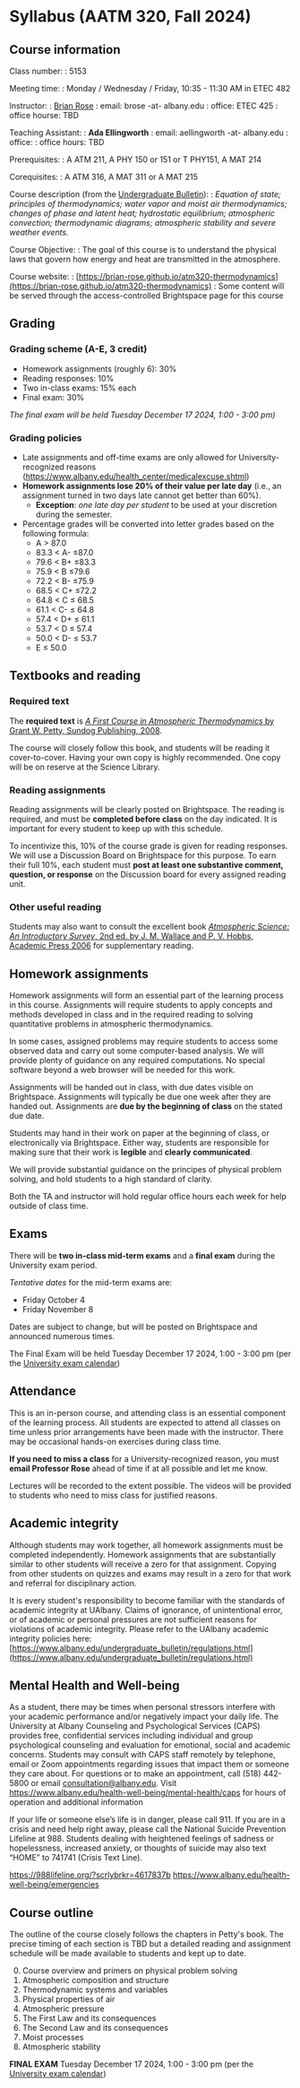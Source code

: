 # Syllabus (AATM 320, Fall 2024)

## Course information

Class number:
: 5153

Meeting time:
: Monday / Wednesday / Friday, 10:35 - 11:30 AM in ETEC 482

Instructor:
: [Brian Rose](https://www.atmos.albany.edu/facstaff/brose/)
: email: brose -at- albany.edu 
: office: ETEC 425
: office hourse: TBD

Teaching Assistant:
: **Ada Ellingworth**
: email: aellingworth -at- albany.edu
: office: 
: office hours: TBD

Prerequisites:
: A ATM 211, A PHY 150 or 151 or T PHY151, A MAT 214

Corequisites:
: A ATM 316, A MAT 311 or A MAT 215

Course description (from the [Undergraduate Bulletin](https://www.albany.edu/undergraduate_bulletin/a_atm.html)):
: _Equation of state; principles of thermodynamics; water vapor and moist air thermodynamics; changes of phase and latent heat; hydrostatic equilibrium; atmospheric convection; thermodynamic diagrams; atmospheric stability and severe weather events._

Course Objective:
: The goal of this course is to understand the physical laws that govern how energy and heat are transmitted in the atmosphere.

Course website:
: [https://brian-rose.github.io/atm320-thermodynamics](https://brian-rose.github.io/atm320-thermodynamics)
: Some content will be served through the access-controlled Brightspace page for this course


## Grading 

### Grading scheme (A-E, 3 credit)
- Homework assignments (roughly 6): 30%
- Reading responses: 10%
- Two in-class exams: 15% each
- Final exam: 30%

_The final exam will be held Tuesday December 17 2024, 1:00 - 3:00 pm)_

### Grading policies

- Late assignments and off-time exams are only allowed for University-recognized reasons (<https://www.albany.edu/health_center/medicalexcuse.shtml>)
- **Homework assignments lose 20% of their value per late day** (i.e., an assignment turned in two days late cannot get better than 60%).
    - **Exception**: _one late day per student_ to be used at your discretion during the semester.
- Percentage grades will be converted into letter grades based on the following formula:
    - A > 87.0
    - 83.3 < A- ≤87.0
    - 79.6 < B+ ≤83.3
    - 75.9 < B ≤79.6
    - 72.2 < B- ≤75.9
    - 68.5 < C+ ≤72.2
    - 64.8 < C ≤ 68.5
    - 61.1 < C- ≤ 64.8
    - 57.4 < D+ ≤ 61.1
    - 53.7 < D ≤ 57.4
    - 50.0 < D- ≤ 53.7 
    - E ≤ 50.0 


## Textbooks and reading

### Required text

The **required text** is [_A First Course in Atmospheric Thermodynamics_ by Grant W. Petty, Sundog Publishing, 2008](https://sundogpublishingstore.myshopify.com/products/a-first-course-in-atmospheric-thermodynamics-g-w-petty).

The course will closely follow this book, and students will be reading it cover-to-cover. Having your own copy is highly recommended. One copy will be on reserve at the Science Library.

### Reading assignments

Reading assignments will be clearly posted on Brightspace. The reading is required, and must be **completed before class** on the day indicated. It is important for every student to keep up with this schedule.

To incentivize this, 10% of the course grade is given for reading responses. We will use a Discussion Board on Brightspace for this purpose. To earn their full 10%, each student must **post at least one substantive comment, question, or response** on the Discussion board for every assigned reading unit.


### Other useful reading

Students may also want to consult the excellent book [_Atmospheric Science: An Introductory Survey_, 2nd ed. by J. M. Wallace and P. V. Hobbs, Academic Press 2006](https://shop.elsevier.com/books/atmospheric-science/wallace/978-0-12-732951-2) for supplementary reading.

## Homework assignments

Homework assignments will form an essential part of the learning process in this course. Assignments will require students to apply concepts and methods developed in class and in the required reading to solving quantitative problems in atmospheric thermodynamics. 

In some cases, assigned problems may require students to access some observed data and carry out some computer-based analysis. We will provide plenty of guidance on any required computations. No special software beyond a web browser will be needed for this work.

Assignments will be handed out in class, with due dates visible on Brightspace. Assignments will typically be due one week after they are handed out. Assignments are **due by the beginning of class** on the stated due date.

Students may hand in their work on paper at the beginning of class, or electronically via Brightspace. Either way, students are responsible for making sure that their work is **legible** and **clearly communicated**.

We will provide substantial guidance on the principes of physical problem solving, and hold students to a high standard of clarity.

Both the TA and instructor will hold regular office hours each week for help outside of class time.


## Exams

There will be **two in-class mid-term exams** and a **final exam** during the University exam period. 

_Tentative dates_ for the mid-term exams are:
- Friday October 4
- Friday November 8

Dates are subject to change, but will be posted on Brightspace and announced numerous times. 

The Final Exam will be held Tuesday December 17 2024, 1:00 - 3:00 pm (per the [University exam calendar](https://livealbany.sharepoint.com/sites/web_registrar/Shared%20Documents/Forms/AllItems.aspx?id=%2Fsites%2Fweb%5Fregistrar%2FShared%20Documents%2FFinal%20Exams%2FFall%202024%20Final%20Exam%20Schedule%20for%20Web%2Epdf&parent=%2Fsites%2Fweb%5Fregistrar%2FShared%20Documents%2FFinal%20Exams&p=true&ga=1))


## Attendance

This is an in-person course, and attending class is an essential component of the learning process. All students are expected to attend all classes on time unless prior arrangements have been made with the instructor. There may be occasional hands-on exercises during class time.

**If you need to miss a class** for a University-recognized reason, you must **email Professor Rose** ahead of time if at all possible and let me know.

Lectures will be recorded to the extent possible. The videos will be provided to students who need to miss class for justified reasons. 


## Academic integrity

Although students may work together, all homework assignments must be completed independently. Homework assignments that are substantially similar to other students will receive a zero for that assignment. Copying from other students on quizzes and exams may result in a zero for that work and referral for disciplinary action.

It is every student's responsibility to become familiar with the standards of academic integrity at UAlbany. Claims of ignorance, of unintentional error, or of academic or personal pressures are not sufficient reasons for violations of academic integrity. Please refer to the UAlbany academic integrity policies here: [https://www.albany.edu/undergraduate_bulletin/regulations.html](https://www.albany.edu/undergraduate_bulletin/regulations.html)


## Mental Health and Well-being

As a student, there may be times when personal stressors interfere with your academic performance and/or negatively impact your daily life. The University at Albany Counseling and Psychological Services (CAPS) provides free, confidential services including individual and group psychological counseling and evaluation for emotional, social and academic concerns. Students may consult with CAPS staff remotely by telephone, email or Zoom appointments regarding issues that impact them or someone they care about.  For questions or to make an appointment, call (518) 442-5800 or email consultation@albany.edu.  Visit <https://www.albany.edu/health-well-being/mental-health/caps> for hours of operation and additional information
 
If your life or someone else’s life is in danger, please call 911. If you are in a crisis and need help right away, please call the National Suicide Prevention Lifeline at 988.
Students dealing with heightened feelings of sadness or hopelessness, increased anxiety, or thoughts of suicide may also text “HOME” to 741741 (Crisis Text Line).
 
<https://988lifeline.org/?scrlybrkr=4617837b>
<https://www.albany.edu/health-well-being/emergencies>


## Course outline

The outline of the course closely follows the chapters in Petty's book. The precise timing of each section is TBD but a detailed reading and assignment schedule will be made available to students and kept up to date.

0. Course overview and primers on physical problem solving
1. Atmospheric composition and structure 
2. Thermodynamic systems and variables
3. Physical properties of air 
4. Atmospheric pressure 
5. The First Law and its consequences 
6. The Second Law and its consequences
7. Moist processes 
8. Atmospheric stability 

**FINAL EXAM** Tuesday December 17 2024, 1:00 - 3:00 pm (per the [University exam calendar](https://livealbany.sharepoint.com/sites/web_registrar/Shared%20Documents/Forms/AllItems.aspx?id=%2Fsites%2Fweb%5Fregistrar%2FShared%20Documents%2FFinal%20Exams%2FFall%202024%20Final%20Exam%20Schedule%20for%20Web%2Epdf&parent=%2Fsites%2Fweb%5Fregistrar%2FShared%20Documents%2FFinal%20Exams&p=true&ga=1))

